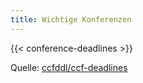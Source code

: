 ```yaml
---
title: Wichtige Konferenzen
---
```


{{< conference-deadlines >}}

Quelle: [ccfddl/ccf-deadlines](https://github.com/ccfddl/ccf-deadlines/tree/main/conference)
